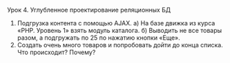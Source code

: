 Урок 4. Углубленное проектирование реляционных БД

1. Подгрузка контента с помощью AJAX.
а) На базе движка из курса «PHP. Уровень 1» взять модуль каталога.
б) Выводить не все товары разом, а подгружать по 25 по нажатию кнопки «Еще».
2. Создать очень много товаров и попробовать дойти до конца списка. Что происходит? Почему?
